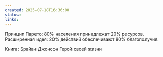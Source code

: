 ```yaml
---
created: 2025-07-18T16:36:00
status: 
links:
---
```

Принцип Парето: 80% населения принадлежат 20% ресурсов.
Расширенная идея: 20% действий обеспечивают 80% благополучия.

Книга: Брайан Джонсон Герой своей жизни